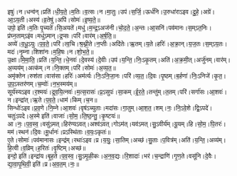 

  
इषुः॑।न।धन्व॑न्।प्रति॑।धी॒य॒ते॒।म॒तिः।व॒त्सः।न।मा॒तुः।उप॑।स॒र्जि॒।ऊर्ध॑नि।उ॒रुधा॑राऽइव।दु॒हे॒।अग्रे॑।आ॒ऽय॒ती।अस्य॑।व्र॒तेषु॑।अपि॑।सोमः॑।इ॒ष्य॒ते॒॥  
उपो॒ इति॑।म॒तिः पृ॒च्यते॑।सि॒अयते॑।मधु॑।म॒न्द्र॒ऽअज॑नी।चो॒द॒ते॒।अ॒न्तः।आ॒सनि॑।पव॑मानः।स॒म्ऽत॒निः।प्र॑घ्न॒ताम्ऽइ॑व।मधु॑ऽमान्।द्र॒प्सः।परि॑।वार॑म्।अ॒र्ष॒ति॒॥  
अव्ये॑।व॒धू॒ऽयुः।प॒व॒ते॒।परि॑।त्व॒चि।श्र॒थ्नी॒ते।न॒प्तीः।अदि॑तेः।ऋ॒तम्।य॒ते।हरिः॑।अ॒क्रा॒न्।य॒ज॒तः।स॒म्ऽय॒तः।मदः॑।नृ॒म्ना।शिशा॑नः।म॒हि॒षः।न।शो॒भ॒ते॒॥  
उ॒क्षा।मि॒मा॒ति॒।प्रति॑।य॒न्ति॒।धे॒नवः॑।दे॒वस्य॑।दे॒वीः।उप॑।य॒न्ति॒।निः॒ऽकृ॒तम्।अति॑।अ॒क्र॒मी॒त्।अर्जु॑नम्।वार॑म्।अ॒व्यय॑म्।अत्क॑म्।न।नि॒क्तम्।परि॑।सोमः॑।अ॒व्य॒त॒॥  
अमृ॑क्तेन।रुश॑ता।वास॑सा।हरिः॑।अम॑र्त्यः।निः॒ऽनि॒जा॒नः।परि॑।व्य॒त॒।दि॒वः।पृ॒ष्ठम्।ब॒र्हणा॑।निः॒ऽनिजे॑।कृ॒त॒।उ॒प॒ऽस्तर॑णम्।च॒म्वोः॑।न॒भ॒स्मय॑म्॥  
सूर्य॑स्यऽइव।र॒श्मयः॑।द्र॒व॒यि॒त्नवः॑।म॒त्स॒रासः॑।प्र॒ऽसुपः॑।सा॒कम्।ई॒र॒ते॒।तन्तु॑म्।त॒तम्।परि॑।सर्गा॑सः।आ॒शवः॑।न।इन्द्रा॑त्।ऋ॒ते।प॒व॒ते॒।धाम॑।किम्।च॒न॥  
सिन्धोः॑ऽइव।प्र॒व॒णे।नि॒म्ने।आ॒शवः॑।वृष॑ऽच्युताः।मदा॑सः।गा॒तुम्।आ॒श॒त॒।शम्।नः॒।नि॒ऽवे॒शे।द्वि॒ऽपदे॑।चतुः॑ऽपदे।अ॒स्मे इति॑।वाजाः॑।सो॒म॒।ति॒ष्ठ॒न्तु॒।कृ॒ष्टयः॑॥  
आ।नः॒।प॒व॒स्व॒।वसु॑ऽमत्।हिर॑ण्यऽवत्।अश्व॑ऽवत्।गोऽम॑त्।यव॑ऽमत्।सु॒ऽवीर्य॑म्।यू॒यम्।हि।सो॒म॒।पि॒तरः॑।मम॑।स्थन॑।दि॒वः।मू॒र्धानः॑।प्रऽस्थि॑ताः।व॒यः॒ऽकृतः॑॥  
ए॒ते।सोमाः॑।पव॑मानासः।इन्द्र॑म्।रथाः॑ऽइव।प्र।य॒युः॒।सा॒तिम्।अच्छ॑।सु॒ताः।प॒वित्र॑म्।अति॑।य॒न्ति॒।अव्य॑म्।हि॒त्वी।व॒व्रिम्।ह॒रितः॑।वृ॒ष्टिम्।अच्छ॑॥  
इन्दो॒ इति॑।इन्द्रा॑य।बृ॒ह॒ते।प॒व॒स्व॒।सु॒ऽमृ॒ळी॒कः।अ॒न॒व॒द्यः।रि॒शादाः॑।भर॑।च॒न्द्राणि॑।गृ॒ण॒ते।वसू॑नि।दे॒वैः।द्या॒वा॒पृ॒थि॒वी॒ इति॑।प्र।अ॒व॒त॒म्।नः॒॥  
